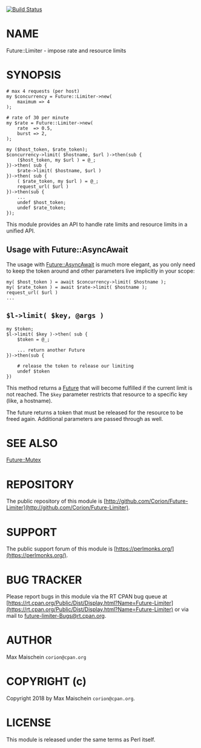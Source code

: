 
[![Build Status](https://travis-ci.org/Corion/Future-Limiter.svg?branch=master)](https://github.com/Corion/Future-Limiter)

# NAME

Future::Limiter - impose rate and resource limits

# SYNOPSIS

    # max 4 requests (per host)
    my $concurrency = Future::Limiter->new(
        maximum => 4
    );

    # rate of 30 per minute
    my $rate = Future::Limiter->new(
        rate  => 0.5,
        burst => 2,
    );

    my ($host_token, $rate_token);
    $concurrency->limit( $hostname, $url )->then(sub {
        ($host_token, my $url ) = @_;
    })->then( sub {
        $rate->limit( $hostname, $url )
    })->then( sub {
        ( $rate_token, my $url ) = @_;
        request_url( $url )
    })->then(sub {
        ...
        undef $host_token;
        undef $rate_token;
    });

This module provides an API to handle rate limits and resource limits in a
unified API.

## Usage with Future::AsyncAwait

The usage with [Future::AsyncAwait](https://metacpan.org/pod/Future::AsyncAwait) is much more elegant, as you only need
to keep the token around and other parameters live implicitly in your scope:

    my( $host_token ) = await $concurrency->limit( $hostname );
    my( $rate_token ) = await $rate->limit( $hostname );
    request_url( $url )
    ...

## `$l->limit( $key, @args )`

    my $token;
    $l->limit( $key )->then( sub {
        $token = @_;
        
        ... return another Future
    })->then(sub {
    
        # release the token to release our limiting
        undef $token
    })

This method returns a [Future](https://metacpan.org/pod/Future) that will become fulfilled if the current
limit is not reached. The `$key` parameter restricts that resource to a
specific key (like, a hostname).

The future returns a token that must be released for the resource to be freed
again. Additional parameters are passed through as well.

# SEE ALSO

[Future::Mutex](https://metacpan.org/pod/Future::Mutex)

# REPOSITORY

The public repository of this module is
[http://github.com/Corion/Future-Limiter](http://github.com/Corion/Future-Limiter).

# SUPPORT

The public support forum of this module is
[https://perlmonks.org/](https://perlmonks.org/).

# BUG TRACKER

Please report bugs in this module via the RT CPAN bug queue at
[https://rt.cpan.org/Public/Dist/Display.html?Name=Future-Limiter](https://rt.cpan.org/Public/Dist/Display.html?Name=Future-Limiter)
or via mail to [future-limiter-Bugs@rt.cpan.org](https://metacpan.org/pod/future-limiter-Bugs@rt.cpan.org).

# AUTHOR

Max Maischein `corion@cpan.org`

# COPYRIGHT (c)

Copyright 2018 by Max Maischein `corion@cpan.org`.

# LICENSE

This module is released under the same terms as Perl itself.
